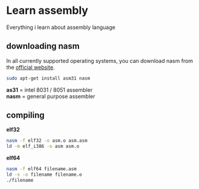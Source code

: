 # Learn assembly
Everything i learn about assembly language


## downloading nasm 
In all currently supported operating systems, you can download nasm from the [official website](http://www.nasm.us/).
```bash
sudo apt-get install asm31 nasm
```
**as31** = intel 8031 / 8051 assembler\
**nasm** = general purpose assembler

## compiling
**elf32**
```bash
nasm -f elf32 -o asm.o asm.asm
ld -m elf_i386 -o asm asm.o
```
**elf64**
```bash
nasm -f elf64 filename.asm
ld -s -o filename filename.o
./filename
```

